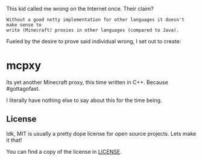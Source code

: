 This kid called me wrong on the Internet once. Their claim?

```
Without a good netty implementation for other languages it doesn't make sense to
write (Minecraft) proxies in other languages (compared to Java).
```

Fueled by the desire to prove said individual wrong, I set out to create:

# mcpxy

Its yet another Minecraft proxy, this time written in C++. Because #gottagofast.

I literally have nothing else to say about this for the time being.

## License

Idk, MIT is usually a pretty dope license for open source projects. Lets make it
that!

You can find a copy of the license in [LICENSE](./LICENSE).
